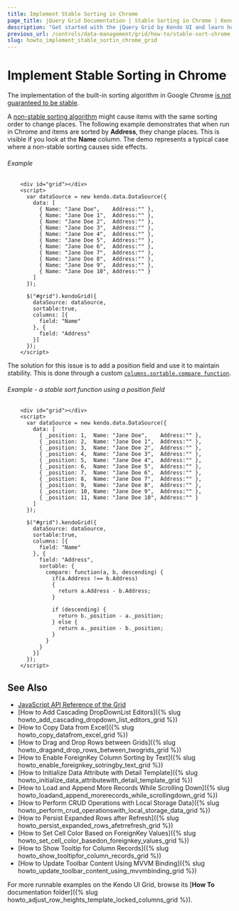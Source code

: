 ```yaml
---
title: Implement Stable Sorting in Chrome
page_title: jQuery Grid Documentation | Stable Sorting in Chrome | Kendo UI
description: "Get started with the jQuery Grid by Kendo UI and learn how to implement stable sorting in Google Chrome. "
previous_url: /controls/data-management/grid/how-to/stable-sort-chrome, /controls/data-management/grid/how-to/sorting/stable-sort-chrome
slug: howto_implement_stable_sortin_chrome_grid
---
```


# Implement Stable Sorting in Chrome

The implementation of the built-in sorting algorithm in Google Chrome [is not guaranteed to be stable](https://bugs.chromium.org/p/v8/issues/detail?id=90).

A [non-stable sorting algorithm](https://en.wikipedia.org/wiki/Sorting_algorithm#Stability) might cause items with the same sorting order to change places. The following example demonstrates that when run in Chrome and items are sorted by **Address**, they change places. This is visible if you look at the **Name** column. The demo represents a typical case where a non-stable sorting causes side effects.

###### Example

```dojo
    <div id="grid"></div>
    <script>
      var dataSource = new kendo.data.DataSource({
        data: [
          { Name: "Jane Doe",    Address:"" },
          { Name: "Jane Doe 1",  Address:"" },
          { Name: "Jane Doe 2",  Address:"" },
          { Name: "Jane Doe 3",  Address:"" },
          { Name: "Jane Doe 4",  Address:"" },
          { Name: "Jane Doe 5",  Address:"" },
          { Name: "Jane Doe 6",  Address:"" },
          { Name: "Jane Doe 7",  Address:"" },
          { Name: "Jane Doe 8",  Address:"" },
          { Name: "Jane Doe 9",  Address:"" },
          { Name: "Jane Doe 10", Address:"" }
        ]
      });

      $("#grid").kendoGrid({
        dataSource: dataSource,
        sortable:true,
        columns: [{
          field: "Name"
        }, {
          field: "Address"
        }]
      });
    </script>
```

The solution for this issue is to add a position field and use it to maintain stability. This is done through a custom [`columns.sortable.compare function`](/api/javascript/ui/grid/configuration/columns.sortable.compare).

###### Example - a stable sort function using a position field

```dojo
    <div id="grid"></div>
    <script>
      var dataSource = new kendo.data.DataSource({
        data: [
          { _position: 1,  Name: "Jane Doe",    Address:"" },
          { _position: 2,  Name: "Jane Doe 1",  Address:"" },
          { _position: 3,  Name: "Jane Doe 2",  Address:"" },
          { _position: 4,  Name: "Jane Doe 3",  Address:"" },
          { _position: 5,  Name: "Jane Doe 4",  Address:"" },
          { _position: 6,  Name: "Jane Doe 5",  Address:"" },
          { _position: 7,  Name: "Jane Doe 6",  Address:"" },
          { _position: 8,  Name: "Jane Doe 7",  Address:"" },
          { _position: 9,  Name: "Jane Doe 8",  Address:"" },
          { _position: 10, Name: "Jane Doe 9",  Address:"" },
          { _position: 11, Name: "Jane Doe 10", Address:"" }
        ]
      });

      $("#grid").kendoGrid({
        dataSource: dataSource,
        sortable:true,
        columns: [{
          field: "Name"
        }, {
          field: "Address",
          sortable: {
            compare: function(a, b, descending) {
              if(a.Address !== b.Address)
              {
                return a.Address - b.Address;
              }

              if (descending) {
                return b._position - a._position;
              } else {
                return a._position - b._position;
              }
            }
          }
        }]
      });
    </script>
```

## See Also

* [JavaScript API Reference of the Grid](/api/javascript/ui/grid)
* [How to Add Cascading DropDownList Editors]({% slug howto_add_cascading_dropdown_list_editors_grid %})
* [How to Copy Data from Excel]({% slug howto_copy_datafrom_excel_grid %})
* [How to Drag and Drop Rows between Grids]({% slug howto_dragand_drop_rows_between_twogrids_grid %})
* [How to Enable ForeignKey Column Sorting by Text]({% slug howto_enable_foreignkey_sotringby_text_grid %})
* [How to Initialize Data Attribute with Detail Template]({% slug howto_initialize_data_attributewith_detail_template_grid %})
* [How to Load and Append More Records While Scrolling Down]({% slug howto_loadand_append_morerecords_while_scrollingdown_grid %})
* [How to Perform CRUD Operations with Local Storage Data]({% slug howto_perform_crud_operationswith_local_storage_data_grid %})
* [How to Persist Expanded Rows after Refresh]({% slug howto_persist_expanded_rows_afetrrefresh_grid %})
* [How to Set Cell Color Based on ForeignKey Values]({% slug howto_set_cell_color_basedon_foreignkey_values_grid %})
* [How to Show Tooltip for Column Records]({% slug howto_show_tooltipfor_column_records_grid %})
* [How to Update Toolbar Content Using MVVM Binding]({% slug howto_update_toolbar_content_using_mvvmbinding_grid %})

For more runnable examples on the Kendo UI Grid, browse its [**How To** documentation folder]({% slug howto_adjust_row_heights_template_locked_columns_grid %}).
